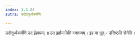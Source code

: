 ```yaml
---
index: 1.3.24
sutra: उदोऽनूर्ध्वकर्मणि

---
```

 उदोनूर्ध्वकर्मणि उद ईहायाम् ॥ उद इर्हायामिति वक्तव्यम्। इह मा भूत्  -  उत्तिष्ठति सेनेति। 